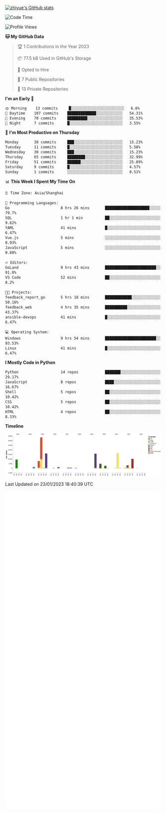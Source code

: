 
[![zhiyue's GitHub stats](https://github-readme-stats.vercel.app/api?username=zhiyue)](https://github.com/anuraghazra/github-readme-stats&&show_icons=true)

<!--START_SECTION:waka-->
![Code Time](http://img.shields.io/badge/Code%20Time-845%20hrs%2014%20mins-blue)

![Profile Views](http://img.shields.io/badge/Profile%20Views-1-blue)

**🐱 My GitHub Data** 

> 🏆 1 Contributions in the Year 2023
 > 
> 📦 77.5 kB Used in GitHub's Storage 
 > 
> 💼 Opted to Hire
 > 
> 📜 7 Public Repositories 
 > 
> 🔑 13 Private Repositories  
 > 
**I'm an Early 🐤** 

```text
🌞 Morning    13 commits     █░░░░░░░░░░░░░░░░░░░░░░░░   6.6% 
🌆 Daytime    107 commits    █████████████░░░░░░░░░░░░   54.31% 
🌃 Evening    70 commits     █████████░░░░░░░░░░░░░░░░   35.53% 
🌙 Night      7 commits      █░░░░░░░░░░░░░░░░░░░░░░░░   3.55%

```
📅 **I'm Most Productive on Thursday** 

```text
Monday       30 commits     ███░░░░░░░░░░░░░░░░░░░░░░   15.23% 
Tuesday      11 commits     █░░░░░░░░░░░░░░░░░░░░░░░░   5.58% 
Wednesday    30 commits     ███░░░░░░░░░░░░░░░░░░░░░░   15.23% 
Thursday     65 commits     ████████░░░░░░░░░░░░░░░░░   32.99% 
Friday       51 commits     ██████░░░░░░░░░░░░░░░░░░░   25.89% 
Saturday     9 commits      █░░░░░░░░░░░░░░░░░░░░░░░░   4.57% 
Sunday       1 commits      ░░░░░░░░░░░░░░░░░░░░░░░░░   0.51%

```


📊 **This Week I Spent My Time On** 

```text
⌚︎ Time Zone: Asia/Shanghai

💬 Programming Languages: 
Go                       8 hrs 26 mins       ████████████████████░░░░░   79.7% 
SQL                      1 hr 1 min          ██░░░░░░░░░░░░░░░░░░░░░░░   9.62% 
YAML                     41 mins             █░░░░░░░░░░░░░░░░░░░░░░░░   6.47% 
Vue.js                   5 mins              ░░░░░░░░░░░░░░░░░░░░░░░░░   0.93% 
JavaScript               5 mins              ░░░░░░░░░░░░░░░░░░░░░░░░░   0.88%

🔥 Editors: 
GoLand                   9 hrs 43 mins       ███████████████████████░░   91.8% 
VS Code                  52 mins             ██░░░░░░░░░░░░░░░░░░░░░░░   8.2%

🐱‍💻 Projects: 
feedback_report_go       5 hrs 18 mins       ████████████░░░░░░░░░░░░░   50.16% 
feedback_web             4 hrs 35 mins       ██████████░░░░░░░░░░░░░░░   43.37% 
ansible-devops           41 mins             █░░░░░░░░░░░░░░░░░░░░░░░░   6.47%

💻 Operating System: 
Windows                  9 hrs 54 mins       ███████████████████████░░   93.53% 
Linux                    41 mins             █░░░░░░░░░░░░░░░░░░░░░░░░   6.47%

```

**I Mostly Code in Python** 

```text
Python                   14 repos            ███████░░░░░░░░░░░░░░░░░░   29.17% 
JavaScript               8 repos             ████░░░░░░░░░░░░░░░░░░░░░   16.67% 
Shell                    5 repos             ██░░░░░░░░░░░░░░░░░░░░░░░   10.42% 
CSS                      5 repos             ██░░░░░░░░░░░░░░░░░░░░░░░   10.42% 
HTML                     4 repos             ██░░░░░░░░░░░░░░░░░░░░░░░   8.33%

```


**Timeline**

![Chart not found](https://raw.githubusercontent.com/zhiyue/zhiyue/main/charts/bar_graph.png) 


 Last Updated on 23/01/2023 18:40:39 UTC
<!--END_SECTION:waka-->

<!-- [![Top Langs](https://github-readme-stats.vercel.app/api/top-langs/?username=zhiyue)](https://github.com/anuraghazra/github-readme-stats) -->

![](./github-metrics.svg)

